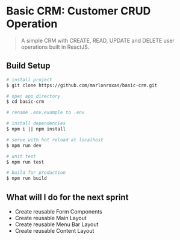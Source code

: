 # Basic CRM: Customer CRUD Operation

> A simple CRM with CREATE, READ, UPDATE and DELETE user operations built in ReactJS.

## Build Setup

```bash
# install project
$ git clone https://github.com/marlonroxas/basic-crm.git

# open app directory
$ cd basic-crm

# rename .env.example to .env

# install dependencies
$ npm i || npm install

# serve with hot reload at localhost
$ npm run dev

# unit test
$ npm run test

# build for production
$ npm run build
```

## What will I do for the next sprint
* Create reusable Form Components
* Create reusable Main Layout
* Create reusable Menu Bar Layout
* Create reusable Content Layout
